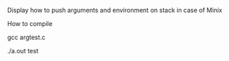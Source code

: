 Display how to push arguments and environment on stack in case of Minix

How to compile

gcc argtest.c

./a.out test
